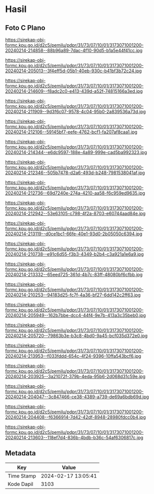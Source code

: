 # Hasil

## Foto C Plano

https://sirekap-obj-formc.kpu.go.id/d2c5/pemilu/pdpr/31/73/07/10/01/3173071001200-20240214-214858--88b96a89-7dac-4f10-90d5-b1a5e44f41cc.jpg

https://sirekap-obj-formc.kpu.go.id/d2c5/pemilu/pdpr/31/73/07/10/01/3173071001200-20240214-205013--3f4eff5d-05b1-40eb-930c-b41bf3b72c24.jpg

https://sirekap-obj-formc.kpu.go.id/d2c5/pemilu/pdpr/31/73/07/10/01/3173071001200-20240214-214609--f8adc2c0-e413-439d-a52f-74815166a3ed.jpg

https://sirekap-obj-formc.kpu.go.id/d2c5/pemilu/pdpr/31/73/07/10/01/3173071001200-20240214-211909--9d3f6c07-9578-4c04-95b0-2a839536a73d.jpg

https://sirekap-obj-formc.kpu.go.id/d2c5/pemilu/pdpr/31/73/07/10/01/3173071001200-20240214-212106--59145bf7-eefe-4762-bcf1-fa207af8caa1.jpg

https://sirekap-obj-formc.kpu.go.id/d2c5/pemilu/pdpr/31/73/07/10/01/3173071001200-20240214-214344--e6dc9597-188e-4a89-999e-cad5ba992323.jpg

https://sirekap-obj-formc.kpu.go.id/d2c5/pemilu/pdpr/31/73/07/10/01/3173071001200-20240214-212346--505b7478-d2a6-493d-b248-7981538041af.jpg

https://sirekap-obj-formc.kpu.go.id/d2c5/pemilu/pdpr/31/73/07/10/01/3173071001200-20240214-212736--69d7240e-274a-4210-aa58-f6c959ed9635.jpg

https://sirekap-obj-formc.kpu.go.id/d2c5/pemilu/pdpr/31/73/07/10/01/3173071001200-20240214-212942--53e63105-c798-4f2a-8703-e60744aad84e.jpg

https://sirekap-obj-formc.kpu.go.id/d2c5/pemilu/pdpr/31/73/07/10/01/3173071001200-20240214-213119--d0ce1bc1-66fe-40e1-93d0-2b05050c6394.jpg

https://sirekap-obj-formc.kpu.go.id/d2c5/pemilu/pdpr/31/73/07/10/01/3173071001200-20240214-210738--e91c6d55-f3b3-4349-b2b4-c3a921a1e6a9.jpg

https://sirekap-obj-formc.kpu.go.id/d2c5/pemilu/pdpr/31/73/07/10/01/3173071001200-20240214-213332--65eed725-361d-4b7c-83ff-48080bf6cfbb.jpg

https://sirekap-obj-formc.kpu.go.id/d2c5/pemilu/pdpr/31/73/07/10/01/3173071001200-20240214-210253--94183d25-fc7f-4a36-bf27-6dd142c2ff63.jpg

https://sirekap-obj-formc.kpu.go.id/d2c5/pemilu/pdpr/31/73/07/10/01/3173071001200-20240214-205949--162b7bbe-dcc4-44f4-9e7b-413a3c35beb0.jpg

https://sirekap-obj-formc.kpu.go.id/d2c5/pemilu/pdpr/31/73/07/10/01/3173071001200-20240214-205720--79863b3e-b3c8-4bd0-9a45-bcf035d372e0.jpg

https://sirekap-obj-formc.kpu.go.id/d2c5/pemilu/pdpr/31/73/07/10/01/3173071001200-20240214-213953--f033fddd-654c-4f24-9396-10ffa543bcf6.jpg

https://sirekap-obj-formc.kpu.go.id/d2c5/pemilu/pdpr/31/73/07/10/01/3173071001200-20240214-203925--3a21072f-379b-4eda-95b6-2d068d31c59e.jpg

https://sirekap-obj-formc.kpu.go.id/d2c5/pemilu/pdpr/31/73/07/10/01/3173071001200-20240214-204047--3c847466-ce38-4389-a739-de69a6bdb69d.jpg

https://sirekap-obj-formc.kpu.go.id/d2c5/pemilu/pdpr/31/73/07/10/01/3173071001200-20240214-204408--f6366914-7d42-42df-8948-28980fdcc0b4.jpg

https://sirekap-obj-formc.kpu.go.id/d2c5/pemilu/pdpr/31/73/07/10/01/3173071001200-20240214-213603--118ef7d4-836b-4bdb-b36c-54af6306817c.jpg


## Metadata

| Key        | Value               |
| ---------- | ------------------- |
| Time Stamp | 2024-02-17 13:05:41 |
| Kode Dapil | 3103                |



